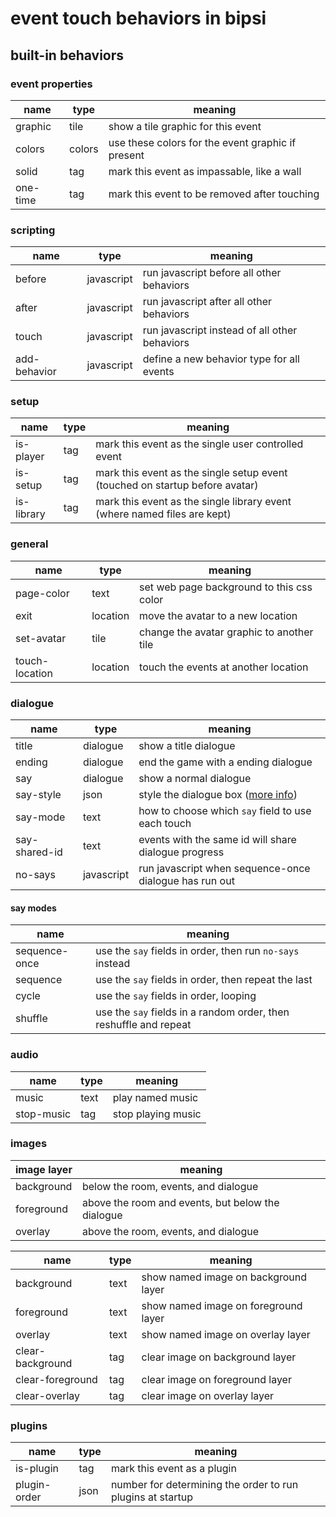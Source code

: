 # event touch behaviors in bipsi

## built-in behaviors

### event properties

| name | type | meaning
|--|--|--
| graphic | tile | show a tile graphic for this event
| colors | colors | use these colors for the event graphic if present
| solid | tag | mark this event as impassable, like a wall
| one-time | tag | mark this event to be removed after touching

### scripting

| name | type | meaning
|--|--|--
| before | javascript | run javascript before all other behaviors
| after | javascript | run javascript after all other behaviors
| touch | javascript | run javascript instead of all other behaviors
| add-behavior | javascript | define a new behavior type for all events

### setup

| name | type | meaning
|--|--|--
| is-player | tag | mark this event as the single user controlled event
| is-setup | tag | mark this event as the single setup event (touched on startup before avatar)
| is-library | tag | mark this event as the single library event (where named files are kept)

### general

| name | type | meaning
|--|--|--
| page-color | text | set web page background to this css color
| exit | location | move the avatar to a new location
| set-avatar | tile | change the avatar graphic to another tile
| touch-location | location | touch the events at another location

### dialogue

| name | type | meaning
|--|--|--
| title | dialogue | show a title dialogue
| ending | dialogue | end the game with a ending dialogue
| say | dialogue | show a normal dialogue
| say-style | json | style the dialogue box ([more info](./styling-dialogue.md))
| say-mode | text | how to choose which `say` field to use each touch
| say-shared-id | text | events with the same id will share dialogue progress
| no-says | javascript | run javascript when sequence-once dialogue has run out

#### say modes
| name | meaning
|--|--
| sequence-once | use the `say` fields in order, then run `no-says` instead
| sequence | use the `say` fields in order, then repeat the last
| cycle | use the `say` fields in order, looping
| shuffle | use the `say` fields in a random order, then reshuffle and repeat

### audio

| name | type | meaning
|--|--|--
| music | text | play named music
| stop-music | tag | stop playing music

### images

| image layer | meaning
|--|--
| background | below the room, events, and dialogue
| foreground | above the room and events, but below the dialogue
| overlay | above the room, events, and dialogue

| name | type | meaning
|--|--|--
| background | text | show named image on background layer
| foreground | text | show named image on foreground layer
| overlay | text | show named image on overlay layer
| clear-background | tag | clear image on background layer
| clear-foreground | tag | clear image on foreground layer
| clear-overlay | tag | clear image on overlay layer

### plugins

| name | type | meaning
|--|--|--
| is-plugin | tag | mark this event as a plugin
| plugin-order | json | number for determining the order to run plugins at startup
